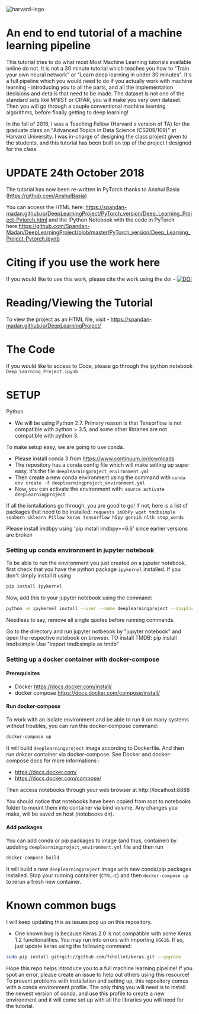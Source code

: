 ![harvard-logo](http://logonoid.com/images/harvard-logo.png)
# An end to end tutorial of a machine learning pipeline

This tutorial tries to do what most Most Machine Learning tutorials available online do not. It is not a 30 minute tutorial which teaches you how to "Train your own neural network" or "Learn deep learning in under 30 minutes". It's a full pipeline which you would need to do if you actually work with machine learning - introducing you to all the parts, and all the implementation decisions and details that need to be made. The dataset is not one of the standard sets like MNIST or CIFAR, you will make you very own dataset. Then you will go through a couple conventional machine learning algorithms, before finally getting to deep learning!

In the fall of 2016, I was a Teaching Fellow (Harvard's version of TA) for the graduate class on "Advanced Topics in Data Science (CS209/109)" at Harvard University. I was in-charge of designing the class project given to the students, and this tutorial has been built on top of the project I designed for the class.

# UPDATE 24th October 2018
The tutorial has now been re-written in PyTorch thanks to Anshul Basia (https://github.com/AnshulBasia)

You can access the HTML here: https://spandan-madan.github.io/DeepLearningProject/PyTorch_version/Deep_Learning_Project-Pytorch.html
and the IPython Notebook with the code in PyTorch here:https://github.com/Spandan-Madan/DeepLearningProject/blob/master/PyTorch_version/Deep_Learning_Project-Pytorch.ipynb



# Citing if you use the work here
If you would like to use this work, please cite the work using the doi -
[![DOI](https://zenodo.org/badge/doi/10.5281/zenodo.830003.svg)](http://dx.doi.org/10.5281/zenodo.830003)

# Reading/Viewing the Tutorial
To view the project as an HTML file, visit - https://spandan-madan.github.io/DeepLearningProject/

# The Code
If you would like to access to Code, please go through the ipython notebook `Deep_Learning_Project.ipynb`

# SETUP

Python
- We will be using Python 2.7. Primary reason is that Tensorflow is not compatible with python > 3.5, and some other libraries are not compatible with python 3.

To make setup easy, we are going to use conda.
- Please install conda 3 from https://www.continuum.io/downloads
- The repository has a conda config file which will make setting up super easy. It's the file `deeplearningproject_environment.yml`
- Then create a new conda environment using the command with `conda env create -f deeplearningproject_environment.yml`
- Now, you can activate the environment with: `source activate deeplearningproject`  

If all the isntallations go through, you are good to go! If not, here is a list of packages that need to be installed: `requests imDbPy wget tmdbsimple seaborn sklearn Pillow keras tensorflow h5py gensim nltk stop_words`

Please install imdbpy using 'pip install imdbpy==6.6' since earlier versions are broken
### Setting up conda environment in jupyter notebook
To be able to run the environment you just created on a juputer notebook, first check that you have the python package `ipykernel` installed. If you don't simply install it using

```bash
pip install ipykernel
```

Now, add this to your jupyter notebook using the command:

```bash
python -m ipykernel install --user --name deeplearningproject --display-name "deeplearningproject"
```

Needless to say, remove all single quotes before running commands.

Go to the directory and run jupyter notbeook by "jupyter notebook" and open the respective notebook on browser.
TO install TMDB: pip install tmdbsimple
Use "import tmdbsimple as tmdb"

### Setting up a docker container with docker-compose

#### Prerequisites
* Docker https://docs.docker.com/install/
* docker compose https://docs.docker.com/compose/install/

#### Run docker-compose
To work with an isolate environment and be able to run it on many systems without troubles, you can run this docker-compose command:
```bash
docker-compose up
```
It will build `deeplearningproject` image according to Dockerfile. And then run dokcer container via docker-compose. See Docker and docker-compose docs for more informations :
* https://docs.docker.com/
* https://docs.docker.com/compose/

Then access notebooks through your web browser at http://localhost:8888

You should notice that notebooks have been copied from root to notebooks folder to mount them into container via bind volume. Any changes you make, will be saved  on host (notebooks dir).

#### Add packages
You can add conda or pip packages to image (and thus, container) by updating `deeplearningproject_environment.yml` file and then run
```bash
docker-compose build
```
It will build a new `deeplearningproject` image with new conda/pip packages installed. Stop your running container (`CTRL-C`) and then `docker-compose up` to rerun a fresh new container.


# Known common bugs
I will keep updating this as issues pop up on this repository.

- One known bug is because Keras 2.0 is not compatible with some Keras 1.2 functionalities. You may run into errors with importing `VGG16`. If so, just update keras using the following command:
```bash
sudo pip install git+git://github.com/fchollet/keras.git --upgrade
```


Hope this repo helps introduce you to a full machine learning pipeline! If you spot an error, please create an issue to help out others using this resource!
To prevent problems with installation and setting up, this repository comes with a conda environment profile. The only thing you will need is to install the newest version of conda, and use this profile to create a new environment and it will come set up with all the libraries you will need for the tutorial.
